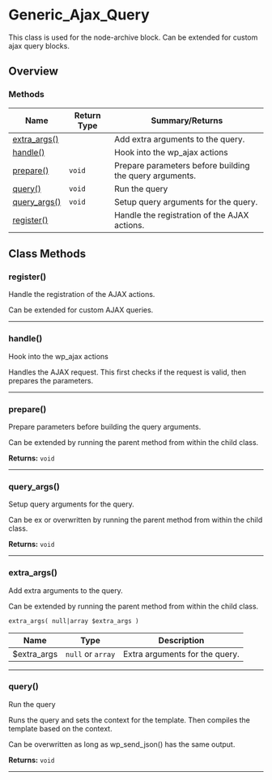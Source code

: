 # Generic_Ajax_Query

This class is used for the node-archive block. Can be extended for custom ajax query blocks.

<!--more-->

## Overview

### Methods

<div class="table-methods">

| Name                                                         | Return Type                             | Summary/Returns                                                                                 |
| ------------------------------------------------------------ | --------------------------------------- | ----------------------------------------------------------------------------------------------- |
| <span class="method-name">[extra_args()](#extra_args)</span> | <span class="method-type"></span>       | <span class="method-description">Add extra arguments to the query.</span>                       |
| <span class="method-name">[handle()](#handle)</span>         | <span class="method-type"></span>       | <span class="method-description">Hook into the wp_ajax actions</span>                           |
| <span class="method-name">[prepare()](#prepare)</span>       | <span class="method-type">`void`</span> | <span class="method-description">Prepare parameters before building the query arguments.</span> |
| <span class="method-name">[query()](#query)</span>           | <span class="method-type">`void`</span> | <span class="method-description">Run the query</span>                                           |
| <span class="method-name">[query_args()](#query_args)</span> | <span class="method-type">`void`</span> | <span class="method-description">Setup query arguments for the query.</span>                    |
| <span class="method-name">[register()](#register)</span>     | <span class="method-type"></span>       | <span class="method-description">Handle the registration of the AJAX actions.</span>            |

</div>

## Class Methods

### register()

Handle the registration of the AJAX actions.

Can be extended for custom AJAX queries.

---

### handle()

Hook into the wp_ajax actions

Handles the AJAX request.
This first checks if the request is valid, then prepares the parameters.

---

### prepare()

Prepare parameters before building the query arguments.

Can be extended by running the parent method from within the child class.

**Returns:** `void`

---

### query_args()

Setup query arguments for the query.

Can be ex or overwritten by running the parent method from within the child class.

**Returns:** `void`

---

### extra_args()

Add extra arguments to the query.

Can be extended by running the parent method from within the child class.

`extra_args( null|array $extra_args )`

| Name        | Type              | Description                    |
| ----------- | ----------------- | ------------------------------ |
| $extra_args | `null` or `array` | Extra arguments for the query. |

---

### query()

Run the query

Runs the query and sets the context for the template.
Then compiles the template based on the context.

Can be overwritten as long as wp_send_json() has the same output.

**Returns:** `void`

---

